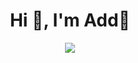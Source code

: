 <h1 align="center">Hi 👋, I'm Add🎈</h1>

<!--
**0118Add/0118Add** is a ✨ _special_ ✨ repository because its `README.md` (this file) appears on your GitHub profile.
Here are some ideas to get you started:
- 🔭 I’m currently working on ...
- 🌱 I’m currently learning ...
- 👯 I’m looking to collaborate on ...
- 🤔 I’m looking for help with ...
- 💬 Ask me about ...
- 📫 How to reach me: ...
- 😄 Pronouns: ...
- ⚡ Fun fact: ...
-->


<div align="center">
<img src=https://github-readme-stats.vercel.app/api?username=0118Add&theme=dark&locale=en&hide_border=true&show_icons=true" >
</div>


